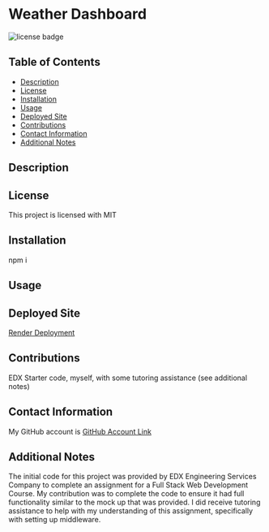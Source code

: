 # Weather Dashboard
  ![license badge](https://img.shields.io/badge/license-MIT-blue)
## Table of Contents
* [Description](#description)
* [License](#license)
* [Installation](#installation)
* [Usage](#usage)
* [Deployed Site](#deployed-site)
* [Contributions](#contributions)
* [Contact Information](#contact-information)
* [Additional Notes](#additional-notes)

## Description


## License
This project is licensed with MIT

## Installation 
npm i

## Usage


## Deployed Site 
[Render Deployment](https://kanban-board-2q9a.onrender.com)

## Contributions
EDX Starter code, myself, with some tutoring assistance (see additional notes)

## Contact Information
My GitHub account is [GitHub Account Link](https://github.com/achensen)

## Additional Notes 
 The initial code for this project was provided by EDX Engineering Services Company to complete an assignment for a Full Stack Web Development Course. My contribution was to complete the code to ensure it had full functionality similar to the mock up that was provided. I did receive tutoring assistance to help with my understanding of this assignment, specifically with setting up middleware. 